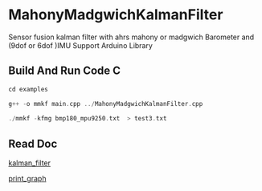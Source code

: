 # MahonyMadgwichKalmanFilter
 Sensor fusion kalman filter with ahrs mahony or madgwich Barometer and (9dof or 6dof )IMU 
 Support Arduino Library

## Build And Run Code C
  ```c++
 cd examples
 
 g++ -o mmkf main.cpp ../MahonyMadgwichKalmanFilter.cpp
    
 ./mmkf -kfmg bmp180_mpu9250.txt  > test3.txt
  ```
## Read Doc

[kalman_filter](doc/kalman_filter.pdf)

[print_graph](doc/print_graph.ipynb)
